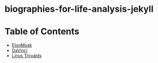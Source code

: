 # biographies-for-life-analysis-jekyll

# Table of Contents

- [ElonMusk](elon_musk.md)
- [DaVinci](DaVinci.md)
- [Linus Trovalds](Linus_Trovalds.md)